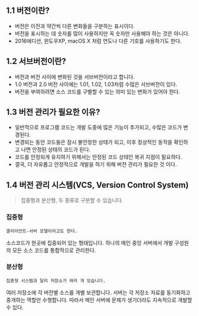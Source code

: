 ## 1.1 버전이란?
- 버전은 이전과 약간씩 다른 변화들을 구분하는 표시이다. 
- 버전을 표시하는 데 숫자를 많이 사용하지만 꼭 숫자만 사용해야 하는 것은 아니다.
- 2016에디션, 윈도우XP, macOS X 처럼 연도나 다른 기호를 사용하기도 한다.
## 1.2 서브버전이란?
- 버전과 버전 사이에 변화된 것을 서브버전이라고 합니다. 
- 1.0 버전과 2.0 버전 사이에는 1.01, 1.02, 1.03처럼 수많은 서브버전이 있다.
- 버전을 부여하려면 소스 코드를 구별할 수 있는 의미 있는 변화가 있어야 한다.
## 1.3 버전 관리가 필요한 이유?
- 일반적으로 프로그램 코드는 개발 도중에 많은 기능이 추가되고, 수많은 코드가 변경된다.
- 변경되는 동안 코드들은 잠시 불안정한 상태가 되고, 이후 정상적인 동작을 확인하고 나면 안정된 상태의 코드가 된다.
- 코드를 안정되게 유지하기 위해서는 안정된 코드 상태인 복귀 지점이 필요하다. 
- 결국, 더 자유롭고 안정적으로 개발을 하기 위해 버전 관리가 필요한 것 이다.
## 1.4 버전 관리 시스템(VCS, Version Control System)
> 집중형과 분산형, 두 종류로 구분할 수 있습니다.
### 집중형
    클라이언트-서버 모델이라고도 한다.
소스코드가 한곳에 집중되어 있는 형태입니다. 하나의 메인 중앙 서버에서 개발 구성원의 모든 소스 코드를 통합적으로 관리한다.
### 분산형
    집중형 시스템과 달리 저장소가 여러 개 있습니다.   
여러 저장소에 각 버전별 소스를 개별 보관합니다. 서버는 각 저장소 자료를 동기화하고 중개하는 역할만 수행합니다. 따라서 메인 서버에
문제가 생기더라도 지속적으로 개발할 수 있다.

